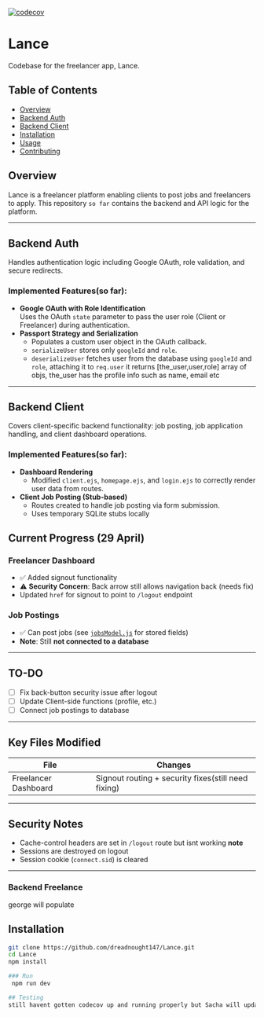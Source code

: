[![codecov](https://codecov.io/gh/Thuthu-KII/Lance/branch/backend-api/graph/badge.svg)](https://codecov.io/gh/Thuthu-KII/Lance)

# Lance
Codebase for the freelancer app, Lance.

## Table of Contents
- [Overview](#overview)
- [Backend Auth](#backend-auth)
- [Backend Client](#backend-client)
- [Installation](#installation)
- [Usage](#usage)
- [Contributing](#contributing)

## Overview
Lance is a freelancer platform enabling clients to post jobs and freelancers to apply. This repository `so far` contains the backend and API logic for the platform.

---
  
## Backend Auth

Handles authentication logic including Google OAuth, role validation, and secure redirects.

### Implemented Features(so far):
- **Google OAuth with Role Identification**  
  Uses the OAuth `state` parameter to pass the user role (Client or Freelancer) during authentication.
- **Passport Strategy and Serialization**
  - Populates a custom user object in the OAuth callback.
  - `serializeUser` stores only `googleId` and `role`.
  - `deserializeUser` fetches user from the database using `googleId` and `role`, attaching it to `req.user` it returns  [the_user,user,role] array of objs, the_user has the profile info such as name, email etc

---

## Backend Client

Covers client-specific backend functionality: job posting, job application handling, and client dashboard operations.

### Implemented Features(so far):
- **Dashboard Rendering**
  - Modified `client.ejs`, `homepage.ejs`, and `login.ejs` to correctly render user data from routes.
- **Client Job Posting (Stub-based)**
  - Routes created to handle job posting via form submission.
  - Uses temporary SQLite stubs locally
## Current Progress (29 April)

### Freelancer Dashboard
- ✅ Added signout functionality  
- ⚠️ **Security Concern**: Back arrow still allows navigation back (needs fix)  
- Updated `href` for signout to point to `/logout` endpoint  

### Job Postings
- ✅ Can post jobs (see [`jobsModel.js`](./jobsModel.js) for stored fields)  
- **Note**: Still **not connected to a database**  

---

## TO-DO
- [ ] Fix back-button security issue after logout  
- [ ] Update Client-side functions (profile, etc.)  
- [ ] Connect job postings to database  

---

## Key Files Modified
| File | Changes |  
|------|---------|  
| Freelancer Dashboard | Signout routing + security fixes(still need fixing) |  

---
## Security Notes
- Cache-control headers are set in `/logout` route  but isnt working **note**
- Sessions are destroyed on logout  
- Session cookie (`connect.sid`) is cleared  

---
### Backend Freelance
george will populate

## Installation

```bash
git clone https://github.com/dreadnought147/Lance.git
cd Lance
npm install

### Run
 npm run dev

## Testing
still havent gotten codecov up and running properly but Sacha will update



